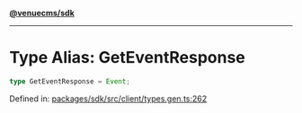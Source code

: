 [**@venuecms/sdk**](../Index.md)

***

# Type Alias: GetEventResponse

```ts
type GetEventResponse = Event;
```

Defined in: [packages/sdk/src/client/types.gen.ts:262](https://github.com/venuecms/sdk/blob/aa6bf5e2569259dec55e399babe648ca7df4042f/packages/sdk/src/client/types.gen.ts#L262)

